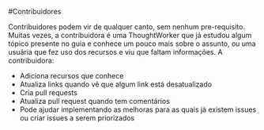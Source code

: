 #Contribuidores

Contribuidores podem vir de qualquer canto, sem nenhum pre-requisito. Muitas vezes, a contribuidora é uma ThoughtWorker que já estudou algum tópico presente no guia e conhece um pouco mais sobre o assunto, ou uma usuária que fez uso dos recursos e viu que faltam informações. A contribuidora:

* Adiciona recursos que conhece
* Atualiza links quando vê que algum link está desatualizado
* Cria pull requests
* Atualiza pull request quando tem comentários
* Pode ajudar implementando as melhoras para as quais já existem issues ou criar issues a serem priorizados
